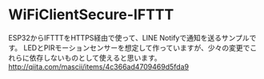 # WiFiClientSecure-IFTTT
ESP32からIFTTTをHTTPS経由で使って、LINE Notifyで通知を送るサンプルです。
LEDとPIRモーションセンサーを想定して作っていますが、少々の変更でこれらに依存しないものとして使えると思います。
http://qiita.com/mascii/items/4c366ad4709469d5fda9
